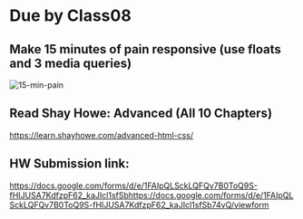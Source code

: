 # Due by Class08

## Make 15 minutes of pain responsive (use floats and 3 media queries)

![15-min-pain](https://user-images.githubusercontent.com/42125735/230148507-afb5e782-c151-46bf-9556-ea953fa90981.png)

## Read Shay Howe: Advanced (All 10 Chapters)

https://learn.shayhowe.com/advanced-html-css/

## HW Submission link: 
https://docs.google.com/forms/d/e/1FAIpQLSckLQFQv7B0ToQ9S-fHIJUSA7KdfzpF62_kaJIcl1sfSbhttps://docs.google.com/forms/d/e/1FAIpQLSckLQFQv7B0ToQ9S-fHIJUSA7KdfzpF62_kaJIcl1sfSb74vQ/viewform
